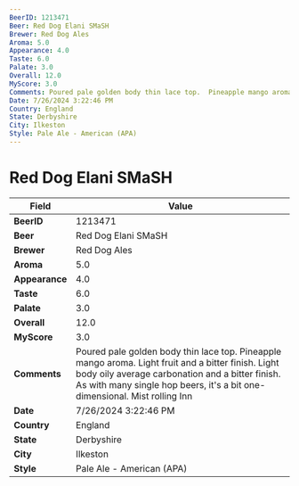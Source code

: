 ```yaml
---
BeerID: 1213471
Beer: Red Dog Elani SMaSH
Brewer: Red Dog Ales
Aroma: 5.0
Appearance: 4.0
Taste: 6.0
Palate: 3.0
Overall: 12.0
MyScore: 3.0
Comments: Poured pale golden body thin lace top.  Pineapple mango aroma. Light fruit and a bitter finish.  Light body oily average carbonation and a bitter finish.  As with many single hop beers, it's a bit one-dimensional. Mist rolling Inn
Date: 7/26/2024 3:22:46 PM
Country: England
State: Derbyshire
City: Ilkeston
Style: Pale Ale - American (APA)
---
```


# Red Dog Elani SMaSH

| Field         | Value |
|---------------|-------|
| **BeerID** | 1213471 |
| **Beer** | Red Dog Elani SMaSH |
| **Brewer** | Red Dog Ales |
| **Aroma** | 5.0 |
| **Appearance** | 4.0 |
| **Taste** | 6.0 |
| **Palate** | 3.0 |
| **Overall** | 12.0 |
| **MyScore** | 3.0 |
| **Comments** | Poured pale golden body thin lace top.  Pineapple mango aroma. Light fruit and a bitter finish.  Light body oily average carbonation and a bitter finish.  As with many single hop beers, it's a bit one-dimensional. Mist rolling Inn |
| **Date** | 7/26/2024 3:22:46 PM |
| **Country** | England |
| **State** | Derbyshire |
| **City** | Ilkeston |
| **Style** | Pale Ale - American (APA) |
